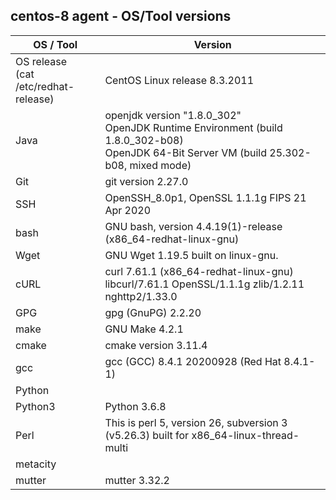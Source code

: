 ## centos-8 agent - OS/Tool versions

| OS / Tool | Version |
| -----------------|---------|
| OS release <br> (cat /etc/redhat-release) | CentOS Linux release 8.3.2011 |
| Java | openjdk version "1.8.0_302"<br>OpenJDK Runtime Environment (build 1.8.0_302-b08)<br>OpenJDK 64-Bit Server VM (build 25.302-b08, mixed mode) |
| Git | git version 2.27.0 |
| SSH | OpenSSH_8.0p1, OpenSSL 1.1.1g FIPS  21 Apr 2020 |
| bash | GNU bash, version 4.4.19(1)-release (x86_64-redhat-linux-gnu) |
| Wget | GNU Wget 1.19.5 built on linux-gnu. |
| cURL | curl 7.61.1 (x86_64-redhat-linux-gnu) libcurl/7.61.1 OpenSSL/1.1.1g zlib/1.2.11 nghttp2/1.33.0 |
| GPG | gpg (GnuPG) 2.2.20 |
| make | GNU Make 4.2.1 |
| cmake | cmake version 3.11.4 |
| gcc | gcc (GCC) 8.4.1 20200928 (Red Hat 8.4.1-1) |
| Python | |
| Python3 | Python 3.6.8 |
| Perl | This is perl 5, version 26, subversion 3 (v5.26.3) built for x86_64-linux-thread-multi |
| metacity |  |
| mutter | mutter 3.32.2 |
